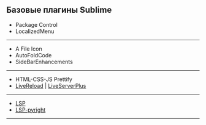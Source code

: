 ## Базовые плагины Sublime

* Package Control
* LocalizedMenu
***
* A File Icon
* Auto​Fold​Code
* SideBarEnhancements
***
* HTML-CSS-JS Prettify
* [LiveReload](https://github.com/alepez/LiveReload-sublimetext3) | [LiveServerPlus](https://github.com/ifrederico/sublime-liveserverplus)
***
* [LSP](https://lsp.sublimetext.io/)
* [LSP-pyright](https://github.com/sublimelsp/LSP-pyright)
***

